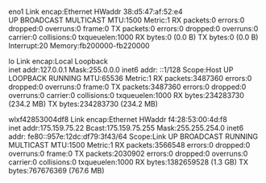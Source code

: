 eno1      Link encap:Ethernet  HWaddr 38:d5:47:af:52:e4  
          UP BROADCAST MULTICAST  MTU:1500  Metric:1
          RX packets:0 errors:0 dropped:0 overruns:0 frame:0
          TX packets:0 errors:0 dropped:0 overruns:0 carrier:0
          collisions:0 txqueuelen:1000 
          RX bytes:0 (0.0 B)  TX bytes:0 (0.0 B)
          Interrupt:20 Memory:fb200000-fb220000 

lo        Link encap:Local Loopback  
          inet addr:127.0.0.1  Mask:255.0.0.0
          inet6 addr: ::1/128 Scope:Host
          UP LOOPBACK RUNNING  MTU:65536  Metric:1
          RX packets:3487360 errors:0 dropped:0 overruns:0 frame:0
          TX packets:3487360 errors:0 dropped:0 overruns:0 carrier:0
          collisions:0 txqueuelen:1000 
          RX bytes:234283730 (234.2 MB)  TX bytes:234283730 (234.2 MB)

wlxf42853004df8 Link encap:Ethernet  HWaddr f4:28:53:00:4d:f8  
          inet addr:175.159.75.22  Bcast:175.159.75.255  Mask:255.255.254.0
          inet6 addr: fe80::957e:12dc:df79:3f43/64 Scope:Link
          UP BROADCAST RUNNING MULTICAST  MTU:1500  Metric:1
          RX packets:3566548 errors:0 dropped:0 overruns:0 frame:0
          TX packets:2030902 errors:0 dropped:0 overruns:0 carrier:0
          collisions:0 txqueuelen:1000 
          RX bytes:1382659528 (1.3 GB)  TX bytes:767676369 (767.6 MB)

